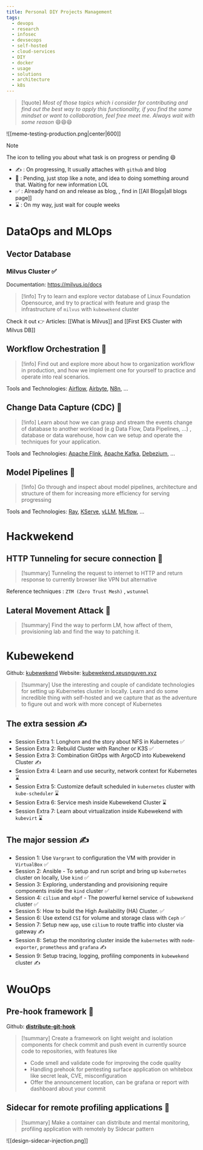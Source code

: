 ```yaml
---
title: Personal DIY Projects Management
tags:
  - devops
  - research
  - infosec
  - devsecops
  - self-hosted
  - cloud-services
  - DIY
  - docker
  - usage
  - solutions
  - architecture
  - k8s
---
```


>[!quote]
>*Most of those topics which i consider for contributing and find out the best way to apply this functionality, if you find the same mindset or want to collaboration, feel free meet me. Always wait with some reason* 😄😄😄

![[meme-testing-production.png|center|600]]

>[!note]
>The icon to telling you about what task is on progress or pending 😄
>
>- ✍ : On progressing, It usually attaches with `github` and blog
>- 🚧 : Pending, just stop like a note, and idea to doing something around that. Waiting for new information LOL
>- ✅ : Already hand on and release as blog, , find in [[All Blogs|all blogs page]]
>- ⌛ : On my way, just wait for couple weeks

# DataOps and MLOps

## Vector Database

### Milvus Cluster ✅

Documentation: https://milvus.io/docs

>[!info]
>Try to learn and explore vector database of Linux Foundation Opensource, and try to practical with feature and grasp the infrastructure of `milvus` with `kubewekend` cluster

Check it out 👉 Articles: [[What is Milvus]] and [[First EKS Cluster with Milvus DB]]
## Workflow Orchestration 🚧

>[!info]
>Find out and explore more about how to organization workflow in production, and how we implement one for yourself to practice and operate into real scenarios.

Tools and Technologies: [Airflow](https://github.com/apache/airflow), [Airbyte](https://github.com/airbytehq/airbyte), [N8n](https://n8n.io/), ...

## Change Data Capture (CDC) 🚧

>[!info]
>Learn about how we can grasp and stream the events change of database to another workload (e.g Data Flow, Data Pipelines, ...) , database or data warehouse, how can we setup and operate the techniques for your application.

Tools and Technologies: [Apache Flink](https://flink.apache.org/), [Apache Kafka](https://kafka.apache.org/), [Debezium](https://debezium.io/), ...

## Model Pipelines 🚧

>[!info]
>Go through and inspect about model pipelines, architecture and structure of them for increasing more efficiency for serving progressing 

Tools and Technologies: [Ray](https://docs.ray.io/en/latest), [KServe](https://kserve.github.io/website/latest/), [vLLM](https://docs.vllm.ai/en/latest/), [MLflow](https://mlflow.org/), ...
# Hackwekend

## HTTP Tunneling for secure connection 🚧

>[!summary]
>Tunneling the request to internet to HTTP and return response to currently browser like VPN but alternative

Reference techniques : `ZTM (Zero Trust Mesh)` , `wstunnel`

## Lateral Movement Attack 🚧

>[!summary]
>Find the way to perform LM, how affect of them, provisioning lab and find the way to patching it.

# Kubewekend

Github: [kubewekend](https://github.com/Xeus-Territory/kubewekend)
Website: [kubewekend.xeusnguyen.xyz](https://kubewekend.xeusnguyen.xyz/)

>[!summary]
>Use the interesting and couple of candidate technologies for setting up Kubernetes cluster in locally. Learn and do some incredible thing with self-hosted and we capture that as the adventure to figure out and work with more concept of Kubernetes
## The extra session ✍

- Session Extra 1: Longhorn and the story about NFS in Kubernetes ✅
- Session Extra 2: Rebuild Cluster with Rancher or K3S ✅
- Session Extra 3: Combination GitOps with ArgoCD into Kubewekend Cluster ✍
- Session Extra 4: Learn and use security, network context for Kubernetes ⌛
- Session Extra 5: Customize default scheduled in `kubernetes` cluster with `kube-scheduler` ⌛
- Session Extra 6: Service mesh inside Kubewekend Cluster ⌛
- Session Extra 7: Learn about virtualization inside Kubewekend with `kubevirt` ⌛
## The major session ✍

- Session 1: Use `Vargrant` to configuration the VM with provider in `VirtualBox` ✅
- Session 2: Ansible - To setup and run script and bring up `kubernetes` cluster on locally, Use `kind` ✅
- Session 3: Exploring, understanding and provisioning require components inside the `kind` cluster ✅
- Session 4: `cilium` and `ebpf` - The powerful kernel service of `kubewekend` cluster ✅
- Session 5: How to build the High Availability (HA) Cluster.  ✅
- Session 6: Use extend `CSI` for volume and storage class with `Ceph` ✅
- Session 7: Setup new `app`, use `cilium` to route traffic into cluster via gateway ✍
- Session 8: Setup the monitoring cluster inside the `kubernetes` with `node-exporter`, `prometheus` and `grafana` ✍
- Session 9: Setup tracing, logging, profiling components in `kubewekend` cluster ✍
# WouOps
## Pre-hook framework 🚧

Github: **[distribute-git-hook](https://github.com/wouops/distribute-git-hook)**

>[!summary]
>Create a framework on light weight and isolation components for check commit and push event in currently source code to repositories, with features like
>- Code smell and validate code for improving the code quality
>- Handling prehook for pentesting surface application on whitebox like secret leak, CVE, misconfiguration
>- Offer the announcement location, can be grafana or report with dashboard about your commit

## Sidecar for remote profiling applications 🚧

>[!summary]
>Make a container can distribute and mental monitoring, profiling application with remotely by Sidecar pattern

![[design-sidecar-injection.png]]
